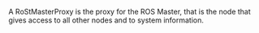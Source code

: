 A RoStMasterProxy is the proxy for the ROS Master, that is the node that gives access to all other nodes and to system information.